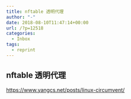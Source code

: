 ```yaml
---
title: nftable 透明代理
author: "-"
date: 2018-08-10T11:47:14+00:00
url: /?p=12518
categories:
  - Inbox
tags:
  - reprint
---
```

## nftable 透明代理
https://www.yangcs.net/posts/linux-circumvent/